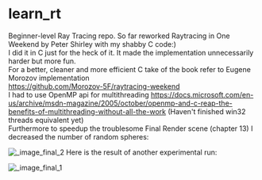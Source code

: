 # learn_rt
Beginner-level Ray Tracing repo.
So far reworked Raytracing in One Weekend by Peter Shirley with my shabby C code:)  
I did it in C just for the heck of it. It made the implementation unnecessarily harder but more fun.   
For a better, cleaner and more efficient C take of the book refer to Eugene Morozov implementation   
https://github.com/Morozov-5F/raytracing-weekend  
I had to use OpenMP api for multithreading 
https://docs.microsoft.com/en-us/archive/msdn-magazine/2005/october/openmp-and-c-reap-the-benefits-of-multithreading-without-all-the-work
(Haven't finished win32 threads equivalent yet)   
Furthermore to speedup the troublesome Final Render scene (chapter 13) I decreased the number of random spheres:    
   
![_image_final_2](https://user-images.githubusercontent.com/74592722/125200521-d3151e80-e280-11eb-90e9-19df62b0fc11.jpg)
Here is the result of another experimental run:   
   
![_image_final_1](https://user-images.githubusercontent.com/74592722/125200548-e7591b80-e280-11eb-8f6f-ab95818b6a71.jpg)


